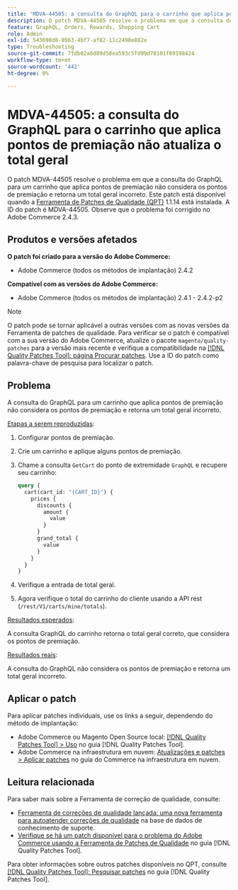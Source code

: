```yaml
---
title: 'MDVA-44505: a consulta do GraphQL para o carrinho que aplica pontos de premiação não atualiza o total geral'
description: O patch MDVA-44505 resolve o problema em que a consulta do GraphQL para um carrinho que aplica pontos de premiação não considera os pontos de premiação e retorna um total geral incorreto. Este patch está disponível quando a [Ferramenta de correções de qualidade (QPT)](https://experienceleague.adobe.com/pt-br/docs/commerce-operations/tools/quality-patches-tool/quality-patches-tool-to-self-serve-quality-patches) 1.1.14 está instalada. A ID do patch é MDVA-44505. Observe que o problema foi corrigido no Adobe Commerce 2.4.3.
feature: GraphQL, Orders, Rewards, Shopping Cart
role: Admin
exl-id: 543698d8-8963-4bf7-af82-11c2498e882e
type: Troubleshooting
source-git-commit: 7fdb02a6d89d50ea593c5fd99d78101f89198424
workflow-type: tm+mt
source-wordcount: '442'
ht-degree: 0%

---
```


# MDVA-44505: a consulta do GraphQL para o carrinho que aplica pontos de premiação não atualiza o total geral

O patch MDVA-44505 resolve o problema em que a consulta do GraphQL para um carrinho que aplica pontos de premiação não considera os pontos de premiação e retorna um total geral incorreto. Este patch está disponível quando a [Ferramenta de Patches de Qualidade (QPT)](https://experienceleague.adobe.com/pt-br/docs/commerce-operations/tools/quality-patches-tool/quality-patches-tool-to-self-serve-quality-patches) 1.1.14 está instalada. A ID do patch é MDVA-44505. Observe que o problema foi corrigido no Adobe Commerce 2.4.3.

## Produtos e versões afetados

**O patch foi criado para a versão do Adobe Commerce:**

* Adobe Commerce (todos os métodos de implantação) 2.4.2

**Compatível com as versões do Adobe Commerce:**

* Adobe Commerce (todos os métodos de implantação) 2.4.1 - 2.4.2-p2

>[!NOTE]
>
>O patch pode se tornar aplicável a outras versões com as novas versões da Ferramenta de patches de qualidade. Para verificar se o patch é compatível com a sua versão do Adobe Commerce, atualize o pacote `magento/quality-patches` para a versão mais recente e verifique a compatibilidade na [[!DNL Quality Patches Tool]: página Procurar patches](https://experienceleague.adobe.com/pt-br/docs/commerce-operations/tools/quality-patches-tool/quality-patches-tool-to-self-serve-quality-patches). Use a ID do patch como palavra-chave de pesquisa para localizar o patch.

## Problema

A consulta do GraphQL para um carrinho que aplica pontos de premiação não considera os pontos de premiação e retorna um total geral incorreto.

<u>Etapas a serem reproduzidas</u>:

1. Configurar pontos de premiação.
1. Crie um carrinho e aplique alguns pontos de premiação.
1. Chame a consulta `GetCart` do ponto de extremidade `GraphQL` e recupere seu carrinho:

   ```GraphQL
   query {
     cart(cart_id: "{CART_ID}") {
       prices {
         discounts {
           amount {
             value
           }
         }
         grand_total {
           value
         }
       }
     }
   }
   ```

1. Verifique a entrada de total geral.
1. Agora verifique o total do carrinho do cliente usando a API rest (`/rest/V1/carts/mine/totals`).

<u>Resultados esperados</u>:

A consulta GraphQL do carrinho retorna o total geral correto, que considera os pontos de premiação.

<u>Resultados reais</u>:

A consulta do GraphQL não considera os pontos de premiação e retorna um total geral incorreto.

## Aplicar o patch

Para aplicar patches individuais, use os links a seguir, dependendo do método de implantação:

* Adobe Commerce ou Magento Open Source local: [[!DNL Quality Patches Tool] > Uso](/help/tools/quality-patches-tool/usage.md) no guia [!DNL Quality Patches Tool].
* Adobe Commerce na infraestrutura em nuvem: [Atualizações e patches > Aplicar patches](https://experienceleague.adobe.com/docs/commerce-cloud-service/user-guide/develop/upgrade/apply-patches.html?lang=pt-BR) no guia do Commerce na infraestrutura em nuvem.

## Leitura relacionada

Para saber mais sobre a Ferramenta de correção de qualidade, consulte:

* [Ferramenta de correções de qualidade lançada: uma nova ferramenta para autoatender correções de qualidade](https://experienceleague.adobe.com/pt-br/docs/commerce-operations/tools/quality-patches-tool/quality-patches-tool-to-self-serve-quality-patches) na base de dados de conhecimento de suporte.
* [Verifique se há um patch disponível para o problema do Adobe Commerce usando a Ferramenta de Patches de Qualidade](/help/tools/quality-patches-tool/patches-available-in-qpt/check-patch-for-magento-issue-with-magento-quality-patches.md) no guia [!DNL Quality Patches Tool].

Para obter informações sobre outros patches disponíveis no QPT, consulte [[!DNL Quality Patches Tool]: Pesquisar patches](https://experienceleague.adobe.com/tools/commerce-quality-patches/index.html?lang=pt-BR) no guia [!DNL Quality Patches Tool].
